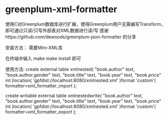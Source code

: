 # greenplum-xml-formatter

使用C对Greenplum数据库进行扩展，使得Greenplum用户无需编写Transform，即可通过只读/只写外部表对XML数据进行读/写 
感谢https://github.com/dewoods/greenplum-json-formatter 的分享 

安装方法：
需要Mini-XML库

在终端中输入
make
make install
即可 

使用方法: 
create external table xmlnested(
"book.author" text,
"book.author.gender" text,
"book.title" text,
"book.year" text,
"book.price" int
)location(
'gpfdist://localhost:8080/xmlnested.xml'
)format 'custom'(
formatter=xml_formatter_import
);

create writable external table xmlnestedwrite(
"book.author" text,
"book.author.gender" text,
"book.title" text,
"book.year" text,
"book.price" int
)location(
'gpfdist://localhost:8080/xmlnested.xml'
)format 'custom'(
formatter=xml_formatter_export
);
